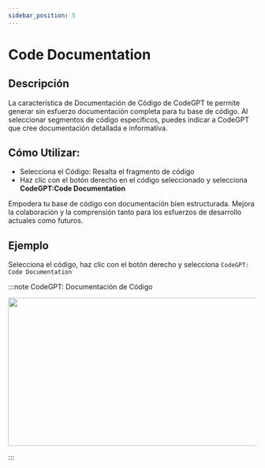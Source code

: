```yaml
---
sidebar_position: 5
---
```


# Code Documentation

## Descripción
La característica de Documentación de Código de CodeGPT te permite generar sin esfuerzo documentación completa para tu base de código. Al seleccionar segmentos de código específicos, puedes indicar a CodeGPT que cree documentación detallada e informativa.

## Cómo Utilizar:
- Selecciona el Código: Resalta el fragmento de código
- Haz clic con el botón derecho en el código seleccionado y selecciona **CodeGPT:Code Documentation**

Empodera tu base de código con documentación bien estructurada. Mejora la colaboración y la comprensión tanto para los esfuerzos de desarrollo actuales como futuros.

## Ejemplo
Selecciona el código, haz clic con el botón derecho y selecciona `CodeGPT: Code Documentation`

:::note CodeGPT: Documentación de Código
<p align="center">
  <img width="550" height="300" src="https://github.com/davila7/code-gpt-docs/assets/6216945/33987e8d-e921-402e-a32e-8f33a437f9de" />
</p>
:::


